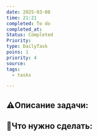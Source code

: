 ```yaml
---
date: 2025-03-08
time: 21:21
completed: To do
completed_at: 
Status: Completed
Priority: 
type: DailyTask
poins: 1
priority: 4
source: 
tags:
  - tasks

---
```


## ⚠️Описание задачи:



## 📝Что нужно сделать:
